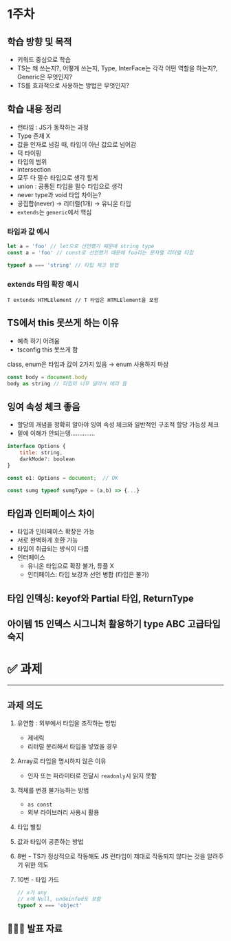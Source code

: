 # 1주차

## 학습 방향 및 목적
- 키워드 중심으로 학습
- TS는 왜 쓰는지?, 어떻게 쓰는지, Type, InterFace는 각각 어떤 역할을 하는지?, Generic은 무엇인지?
- TS를 효과적으로 사용하는 방법은 무엇인지?

## 학습 내용 정리
- 런타임 : JS가 동작하는 과정
- Type 존재 X
- 값을 인자로 넘길 때, 타입이 아닌 값으로 넘어감
- 덕 타이핑
- 타입의 범위
- intersection
- 모두 다 필수 타입으로 생각 할게
- union : 공통된 타입을 필수 타입으로 생각
- never type과 void 타입 차이는?
- 공집합(never) → 리터럴(1개) → 유니온 타입
- `extends`는 `generic`에서 핵심

### 타입과 값 예시
```jsx
let a = 'foo' // let으로 선언했기 때문에 string type
const a = 'foo' // const로 선언했기 때문에 foo라는 문자열 리터럴 타입 

typeof a === 'string' // 타입 체크 방법
```

### extends 타입 확장 예시
```
T extends HTMLElement // T 타입은 HTMLElement을 포함
```


## TS에서 this 못쓰게 하는 이유
- 예측 하기 어려움
- tsconfig this 못쓰게 함


class, enum은 타입과 값이 2가지 있음 → enum 사용하지 마삼

```jsx
const body = document.body
body as string // 타입이 너무 달라서 에러 뜸
```

## 잉여 속성 체크 좋음

- 할당의 개념을 정확히 알아야 잉여 속성 체크와 일반적인 구조적 할당 가능성 체크
- 밑에 이해가 안되는뎅…………..

```jsx
interface Options {
	title: string,
	darkMode?: boolean
}

const o1: Options = document;  // OK 
```

```jsx
const sumg typeof sumgType = (a,b) => {...}
```

## 타입과 인터페이스 차이

- 타입과 인터페이스 확장은 가능
- 서로 완벽하게 호환 가능
- 타입이 취급되는 방식이 다름
- 인터페이스
    - 유니온 타입으로 확장 불가, 튜플 X
    - 인터페이스: 타입 보강과 선언 병합 (타입은 불가)

## 타입 인덱싱: keyof와 Partial 타입, ReturnType

## 아이템 15 인덱스 시그니처 활용하기 type ABC 고급타입 숙지

# ✅ 과제

---

## 과제 의도

1. 유연함 : 외부에서 타입을 조작하는 방법
    - 제네릭
    - 리터럴 분리해서 타입을 넣었을 경우
2. Array로 타입을 명시하지 않은 이유
    - 인자 또는 파라미터로 전달시 `readonly`시 읽지 못함
3. 객체를 변경 불가능하는 방법
    - `as const`
    - 외부 라이브러리 사용시 활용
4. 타입 별칭
5. 값과 타입이 공존하는 방법
6. 8번 - TS가 정상적으로 작동해도 JS 런타임이 제대로 작동되지 않다는 것을 알려주기 위한 의도
7. 10번 - 타입 가드

    ```jsx
    // x가 any
    // x에 Null, undeinfed도 포함
    typeof x === 'object'
    ```


## 🙇🏻‍♂️ 발표 자료